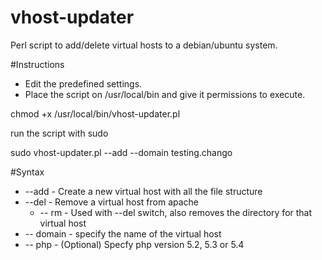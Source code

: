 vhost-updater
=============

Perl script to add/delete virtual hosts to a debian/ubuntu system.

#Instructions
* Edit the predefined settings.
* Place the script on /usr/local/bin and give it permissions to execute.

chmod +x /usr/local/bin/vhost-updater.pl

run the script with sudo

sudo vhost-updater.pl --add --domain testing.chango

#Syntax
* --add     - Create a new virtual host with all the file structure
* --del     - Remove a virtual host from apache
  * -- rm   - Used with --del switch, also removes the directory for that virtual host
* -- domain - specify the name of the virtual host
* -- php    - (Optional) Specfy php version 5.2, 5.3 or 5.4
